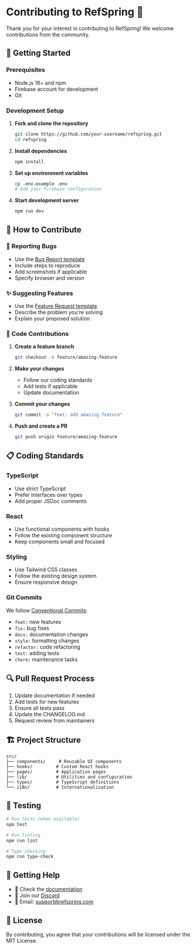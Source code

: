 
# Contributing to RefSpring 🤝

Thank you for your interest in contributing to RefSpring! We welcome contributions from the community.

## 🚀 Getting Started

### Prerequisites
- Node.js 18+ and npm
- Firebase account for development
- Git

### Development Setup

1. **Fork and clone the repository**
   ```bash
   git clone https://github.com/your-username/refspring.git
   cd refspring
   ```

2. **Install dependencies**
   ```bash
   npm install
   ```

3. **Set up environment variables**
   ```bash
   cp .env.example .env
   # Add your Firebase configuration
   ```

4. **Start development server**
   ```bash
   npm run dev
   ```

## 📝 How to Contribute

### 🐛 Reporting Bugs
- Use the [Bug Report template](.github/ISSUE_TEMPLATE/bug_report.md)
- Include steps to reproduce
- Add screenshots if applicable
- Specify browser and version

### ✨ Suggesting Features
- Use the [Feature Request template](.github/ISSUE_TEMPLATE/feature_request.md)
- Describe the problem you're solving
- Explain your proposed solution

### 🔧 Code Contributions

1. **Create a feature branch**
   ```bash
   git checkout -b feature/amazing-feature
   ```

2. **Make your changes**
   - Follow our coding standards
   - Add tests if applicable
   - Update documentation

3. **Commit your changes**
   ```bash
   git commit -m "feat: add amazing feature"
   ```

4. **Push and create a PR**
   ```bash
   git push origin feature/amazing-feature
   ```

## 📋 Coding Standards

### TypeScript
- Use strict TypeScript
- Prefer interfaces over types
- Add proper JSDoc comments

### React
- Use functional components with hooks
- Follow the existing component structure
- Keep components small and focused

### Styling
- Use Tailwind CSS classes
- Follow the existing design system
- Ensure responsive design

### Git Commits
We follow [Conventional Commits](https://conventionalcommits.org/):
- `feat:` new features
- `fix:` bug fixes
- `docs:` documentation changes
- `style:` formatting changes
- `refactor:` code refactoring
- `test:` adding tests
- `chore:` maintenance tasks

## 🔍 Pull Request Process

1. Update documentation if needed
2. Add tests for new features
3. Ensure all tests pass
4. Update the CHANGELOG.md
5. Request review from maintainers

## 🏗️ Project Structure

```
src/
├── components/     # Reusable UI components
├── hooks/         # Custom React hooks
├── pages/         # Application pages
├── lib/           # Utilities and configuration
├── types/         # TypeScript definitions
└── i18n/          # Internationalization
```

## 🧪 Testing

```bash
# Run tests (when available)
npm test

# Run linting
npm run lint

# Type checking
npm run type-check
```

## 💬 Getting Help

- 📖 Check the [documentation](README.md)
- 💬 Join our [Discord](https://discord.gg/refspring)
- 📧 Email: support@refspring.com

## 📄 License

By contributing, you agree that your contributions will be licensed under the MIT License.
